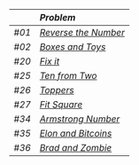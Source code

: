 |     | _Problem_ |
|:--- |:---------- |
| _#01_ | [_Reverse the Number_](Solution/Reverse_the_Number.py)|
| _#02_ | [_Boxes and Toys_ ](Solution/Boxes_and_Toys.py)|
| _#20_ | [_Fix it_](Solution/Fix_it.py) |
| _#25_ | [_Ten from Two_](Solution/Ten_from_Two.py) |
| _#26_ | [_Toppers_](Solution/Toppers.py) |
| _#27_ | [_Fit Square_](Solution/Fit_Square.py) |
| _#34_ | [_Armstrong Number_](Solution/Armstrong_Number.py) |
| _#35_ | [_Elon and Bitcoins_](Solution/Elon_and_Bitcoins.py) |
| _#36_ | [_Brad and Zombie_](Solution/Brad_and_Zombie.py) |

